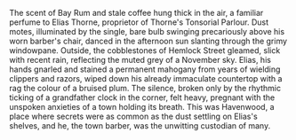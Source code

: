 The scent of Bay Rum and stale coffee hung thick in the air, a familiar perfume to Elias Thorne, proprietor of Thorne's Tonsorial Parlour.  Dust motes, illuminated by the single, bare bulb swinging precariously above his worn barber's chair, danced in the afternoon sun slanting through the grimy windowpane.  Outside, the cobblestones of Hemlock Street gleamed, slick with recent rain, reflecting the muted grey of a November sky.  Elias, his hands gnarled and stained a permanent mahogany from years of wielding clippers and razors, wiped down his already immaculate countertop with a rag the colour of a bruised plum.  The silence, broken only by the rhythmic ticking of a grandfather clock in the corner, felt heavy, pregnant with the unspoken anxieties of a town holding its breath.  This was Havenwood, a place where secrets were as common as the dust settling on Elias's shelves, and he, the town barber, was the unwitting custodian of many.

